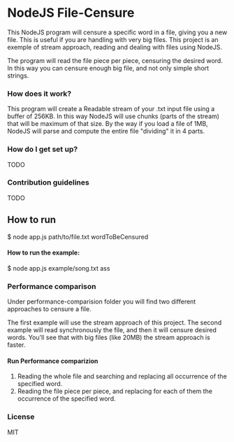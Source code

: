 # NodeJS File-Censure


This NodeJS program will censure a specific word in a file, giving you a new file.
This is useful if you are handling with very big files.
This project is an exemple of stream approach, reading and dealing with files using NodeJS.

The program will read the file piece per piece, censuring the desired word.
In this way you can censure enough big file, and not only simple short strings.

### How does it work?

This program will create a Readable stream of your .txt input file using a buffer of 256KB.
In this way NodeJS will use chunks (parts of the stream) that will be maximum of that size.
By the way if you load a file of 1MB, NodeJS will parse and compute the entire file "dividing" it in 4 parts.

### How do I get set up? ###


TODO


### Contribution guidelines

TODO


## How to run

$ node app.js path/to/file.txt wordToBeCensured


#### How to run the example:

$ node app.js example/song.txt ass


### Performance comparison 
Under performance-comparision folder you will find two different approaches to censure a file.

The  first example will use the stream approach of this project.
The second example will read synchronously the file, and then it will censure desired words.
You'll see that with big files (like 20MB) the stream approach is faster. 


#### Run Performance comparizion


1) Reading the whole file and searching and replacing all occurrence of the specified word.
2) Reading the file piece per piece, and replacing for each of them the occurrence of the specified word.

### License ###

MIT

